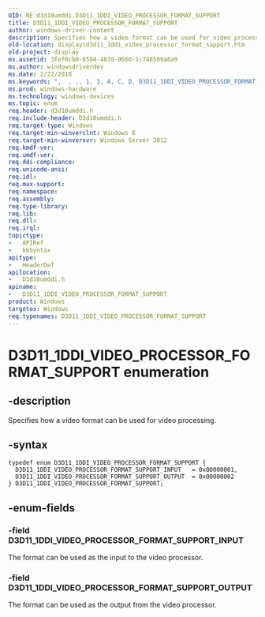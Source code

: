 ```yaml
---
UID: NE:d3d10umddi.D3D11_1DDI_VIDEO_PROCESSOR_FORMAT_SUPPORT
title: D3D11_1DDI_VIDEO_PROCESSOR_FORMAT_SUPPORT
author: windows-driver-content
description: Specifies how a video format can be used for video processing.
old-location: display\d3d11_1ddi_video_processor_format_support.htm
old-project: display
ms.assetid: 3fef0cb0-6584-487d-9660-1c748509a6a9
ms.author: windowsdriverdev
ms.date: 2/22/2018
ms.keywords: ",  , ,, 1, 3, A, C, D, D3D11_1DDI_VIDEO_PROCESSOR_FORMAT_SUPPORT, D3D11_1DDI_VIDEO_PROCESSOR_FORMAT_SUPPORT enumeration [Display Devices], D3D11_1DDI_VIDEO_PROCESSOR_FORMAT_SUPPORT_INPUT, D3D11_1DDI_VIDEO_PROCESSOR_FORMAT_SUPPORT_OUTPUT, E, F, I, M, O, P, R, S, T, U, V, _, d3d10umddi/D3D11_1DDI_VIDEO_PROCESSOR_FORMAT_SUPPORT, d3d10umddi/D3D11_1DDI_VIDEO_PROCESSOR_FORMAT_SUPPORT_INPUT, d3d10umddi/D3D11_1DDI_VIDEO_PROCESSOR_FORMAT_SUPPORT_OUTPUT, display.d3d11_1ddi_video_processor_format_support"
ms.prod: windows-hardware
ms.technology: windows-devices
ms.topic: enum
req.header: d3d10umddi.h
req.include-header: D3d10umddi.h
req.target-type: Windows
req.target-min-winverclnt: Windows 8
req.target-min-winversvr: Windows Server 2012
req.kmdf-ver: 
req.umdf-ver: 
req.ddi-compliance: 
req.unicode-ansi: 
req.idl: 
req.max-support: 
req.namespace: 
req.assembly: 
req.type-library: 
req.lib: 
req.dll: 
req.irql: 
topictype:
-	APIRef
-	kbSyntax
apitype:
-	HeaderDef
apilocation:
-	D3d10umddi.h
apiname:
-	D3D11_1DDI_VIDEO_PROCESSOR_FORMAT_SUPPORT
product: Windows
targetos: Windows
req.typenames: D3D11_1DDI_VIDEO_PROCESSOR_FORMAT_SUPPORT
---
```


# D3D11_1DDI_VIDEO_PROCESSOR_FORMAT_SUPPORT enumeration


## -description


Specifies how a video format can be used for video processing.


## -syntax


````
typedef enum D3D11_1DDI_VIDEO_PROCESSOR_FORMAT_SUPPORT { 
  D3D11_1DDI_VIDEO_PROCESSOR_FORMAT_SUPPORT_INPUT   = 0x00000001,
  D3D11_1DDI_VIDEO_PROCESSOR_FORMAT_SUPPORT_OUTPUT  = 0x00000002
} D3D11_1DDI_VIDEO_PROCESSOR_FORMAT_SUPPORT;
````


## -enum-fields




### -field D3D11_1DDI_VIDEO_PROCESSOR_FORMAT_SUPPORT_INPUT

The format can be used as the input to the video processor.


### -field D3D11_1DDI_VIDEO_PROCESSOR_FORMAT_SUPPORT_OUTPUT

The format can be used as the output from the video processor.

